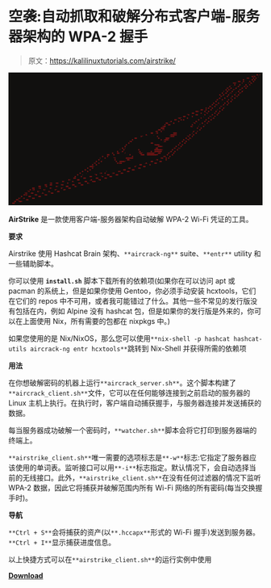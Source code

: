 # 空袭:自动抓取和破解分布式客户端-服务器架构的 WPA-2 握手

> 原文：<https://kalilinuxtutorials.com/airstrike/>

[![](img/9a66d679a16dd212dd1e36f243ad91d0.png)](https://blogger.googleusercontent.com/img/a/AVvXsEhVNTGxjWURbFJPPcGbkcZ91x4Tyza_I9NhES1kvT2d9ZU2WLnRL90ydxu0LZEwBeO1tEWSVDBRscxXizT0MWEr8esJ0sHaUj6YHEx6ut_vsJ7YzcCKMddpHnBaWU3fstFtaEZblOkhwnRKY-WRQM-eQW4LuVnZ21o8KZ2GXm-H8qHaK4ov3bVnszRL=s728)

**AirStrike** 是一款使用客户端-服务器架构自动破解 WPA-2 Wi-Fi 凭证的工具。

**要求**

Airstrike 使用 Hashcat Brain 架构、`**aircrack-ng**` suite、`**entr**` utility 和一些辅助脚本。

你可以使用 **`install.sh`** 脚本下载所有的依赖项(如果你在可以访问 apt 或 pacman 的系统上，但是如果你使用 Gentoo，你必须手动安装 hcxtools，它们在它们的 repos 中不可用，或者我可能错过了什么。其他一些不常见的发行版没有包括在内，例如 Alpine 没有 hashcat 包，但是如果你的发行版是外来的，你可以在上面使用 Nix，所有需要的包都在 nixpkgs 中。)

如果您使用的是 Nix/NixOS，那么您可以使用`**nix-shell -p hashcat hashcat-utils aircrack-ng entr hcxtools**`跳转到 Nix-Shell 并获得所需的依赖项

**用法**

在你想破解密码的机器上运行`**aircrack_server.sh**`。这个脚本构建了`**aircrack_client.sh**`文件，它可以在任何能够连接到之前启动的服务器的 Linux 主机上执行。在执行时，客户端自动捕获握手，与服务器连接并发送捕获的数据。

每当服务器成功破解一个密码时，`**watcher.sh**`脚本会将它打印到服务器端的终端上。

`**airstrike_client.sh**`唯一需要的选项标志是`**-w**`标志:它指定了服务器应该使用的单词表。监听接口可以用`**-i**`标志指定。默认情况下，会自动选择当前的无线接口。此外，`**airstrike_client.sh**`在没有任何过滤器的情况下监听 WPA-2 数据，因此它将捕获并破解范围内所有 Wi-Fi 网络的所有密码(每当交换握手时)。

**导航**

`**Ctrl + S**`会将捕获的资产(以`**.hccapx**`形式的 Wi-Fi 握手)发送到服务器。`**Ctrl + I**`显示捕获进度信息。

以上快捷方式可以在`**airstrike_client.sh**`的运行实例中使用

[**Download**](https://github.com/redcode-labs/AirStrike)